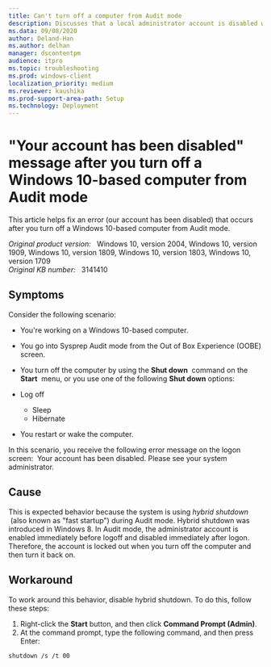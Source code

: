 ```yaml
---
title: Can't turn off a computer from Audit mode
description: Discusses that a local administrator account is disabled when you turn off a computer by using the Start menu in Audit mode.
ms.data: 09/08/2020
author: Deland-Han
ms.author: delhan
manager: dscontentpm
audience: itpro
ms.topic: troubleshooting
ms.prod: windows-client
localization_priority: medium
ms.reviewer: kaushika
ms.prod-support-area-path: Setup
ms.technology: Deployment
---
```

# "Your account has been disabled" message after you turn off a Windows 10-based computer from Audit mode

This article helps fix an error (our account has been disabled) that occurs after you turn off a Windows 10-based computer from Audit mode.

_Original product version:_ &nbsp; Windows 10, version 2004, Windows 10, version 1909, Windows 10, version 1809, Windows 10, version 1803, Windows 10, version 1709  
_Original KB number:_ &nbsp; 3141410

## Symptoms

Consider the following scenario:
 
- You're working on a Windows 10-based computer.
- You go into Sysprep Audit mode from the Out of Box Experience (OOBE) screen.
- You turn off the computer by using the **Shut down**  command on the **Start**  menu, or you use one of the following **Shut down** options:

- Log off
  - Sleep
  - Hibernate
- You restart or wake the computer.

In this scenario, you receive the following error message on the logon screen:
 Your account has been disabled. Please see your system administrator.

## Cause

This is expected behavior because the system is using *hybrid shutdown*  (also known as "fast startup") during Audit mode. Hybrid shutdown was introduced in Windows 8. In Audit mode, the administrator account is enabled immediately before logoff and disabled immediately after logon. Therefore, the account is locked out when you turn off the computer and then turn it back on.

## Workaround

To work around this behavior, disable hybrid shutdown. To do this, follow these steps:


1. Right-click the **Start** button, and then click **Command Prompt (Admin)**.
2. At the command prompt, type the following command, and then press Enter:

```
shutdown /s /t 00
```  



